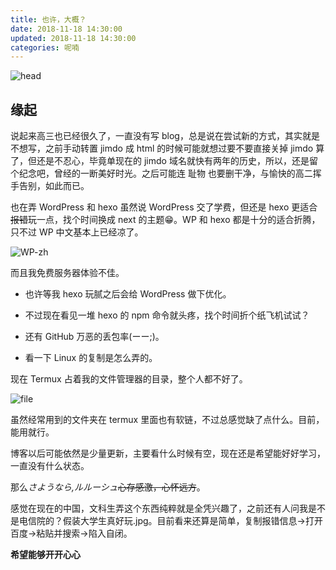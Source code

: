 ```yaml
---
title: 也许，大概？
date: 2018-11-18 14:30:00
updated: 2018-11-18 14:30:00 
categories: 呢喃
---
```


![head](/images/new-starting/head.webp)<!--more-->

## 缘起

说起来高三也已经很久了，一直没有写 blog，总是说在尝试新的方式，其实就是不想写，之前手动转置 jimdo 成 html 的时候可能就想过要不要直接关掉 jimdo 算了，但还是不忍心，毕竟单现在的 jimdo 域名就快有两年的历史，所以，还是留个纪念吧，曾经的一断美好时光。之后可能连 耻物 也要删干净，与愉快的高二挥手告别，如此而已。

也在弄 WordPress 和 hexo 虽然说 WordPress 交了学费，但还是 hexo 更适合~~报错~~玩一点，找个时间换成 next 的主题😁。WP 和 hexo 都是十分的适合折腾，只不过 WP 中文基本上已经凉了。

![WP-zh](/images/new-starting/wordpress-zhCN.webp)

而且我免费服务器体验不佳。

+ 也许等我 hexo 玩腻之后会给 WordPress 做下优化。

+ 不过现在看见一堆 hexo 的 npm 命令就头疼，找个时间折个纸飞机试试？

+ 还有 GitHub 万恶的丢包率(ーー;)。

+ 看一下 Linux 的复制是怎么弄的。

现在 Termux 占着我的文件管理器的目录，整个人都不好了。

![file](/images/new-starting/file.webp)

虽然经常用到的文件夹在 termux 里面也有软链，不过总感觉缺了点什么。目前，能用就行。

博客以后可能依然是少量更新，主要看什么时候有空，现在还是希望能好好学习，一直没有什么状态。

那么*さようなら,ルルーシュ*~~心存感激，心怀远方~~。

感觉在现在的中国，文科生弄这个东西纯粹就是全凭兴趣了，之前还有人问我是不是电信院的？假装大学生真好玩.jpg。目前看来还算是简单，复制报错信息→打开百度→粘贴并搜索→陷入自闭。

**希望能够开开心心**